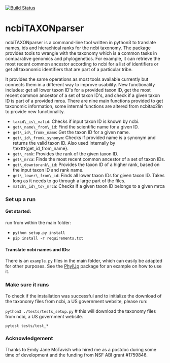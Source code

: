 [![Build Status](https://travis-ci.com/mkandziora/ncbiTAXONparser.svg?token=tcUKPEqrpyvHbPasst5i&branch=master)](https://travis-ci.com/mkandziora/ncbiTAXONparser)

    
# ncbiTAXONparser

ncbiTAXONparser is a command-line tool written in python3 to translate names, ids and hierachical ranks for the ncbi taxonomy. The package provides tools to wrangle with the taxonomy which is a common tasks in comparative genomics and phylogenetics.
For example, it can retrieve the most recent common ancestor according to ncbi for a list of identifiers or get all taxonomic identifiers that are part of a particular tribe.

It provides the same operations as most tools available currently but connects them in a different way to improve usability. 
New functionality includes: get all lower taxon ID's for a provided taxon ID, get the most recent common ancestor of a set of taxon ID's, and check if a given taxon ID is part of a provided mrca. There are nine main functions provided to get taxonomic information, some internal functions are altered from ncbitax2lin to provide new functionality.

* `taxid\_is\_valid`: Checks if input taxon ID is known by ncbi.
* `get\_name\_from\_id`: Find the scientific name for a given ID.
* `get\_id\_from\_name`: Get the taxon ID for a given name.
* `get\_id\_from\_synonym`: Checks if provided name is a synonym and returns the valid taxon ID. Also used internally by \texttt{get\_id\_from\_name}.
* `get\_rank`: Provides the rank of the given taxon ID.
* `get\_mrca`: Finds the most recent common ancestor of a set of taxon IDs.
* `get\_downtorank\_id`: Provides the taxon ID of a higher rank, based on the input taxon ID and rank name.
*  `get\_lower\_from\_id`: Finds all lower taxon IDs for given taxon ID. Takes long as it needs to go through a large part of the files.
* `match\_id\_to\_mrca`: Checks if a given taxon ID belongs to a given mrca 



### Set up a run

#### Get started:

run from within the main folder:

* `python setup.py install`
* `pip install -r requirements.txt`

#### Translate ncbi names and IDs:

There is an `example.py` files in the main folder, which can easily be adapted for other purposes.
See the [PhylUp](https://github.com/mkandziora/PhylUp.git) package for an example on how to use it.    


### Make sure it runs
To check if the installation was successful and to initialize the download  of the taxonomy files from ncbi,
 a US government website, please run:

 `python3 ./tests/tests_setup.py`  # this will download the taxonomy files from ncbi, a US government website.
 
 `pytest tests/test_*`



### Acknowledgement

Thanks to Emily Jane McTavish who hired me as a postdoc during some time of development and the funding from NSF ABI grant \#1759846.

  
